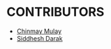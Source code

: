 # CONTRIBUTORS

<!--
Syntax:
    - [YOUR-NAME](https://github.com/<YOUR-GITHUB-USERNAME>)
 -->

- [Chinmay Mulay](https://github.com/cmulay)
- [Siddhesh Darak](https://github.com/siddarak)

